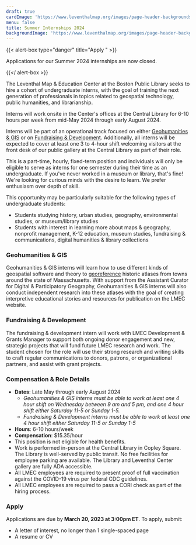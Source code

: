```yaml
---
draft: true
cardImage: 'https://www.leventhalmap.org/images/page-header-backgrounds/gallery.jpg'
menu: false
title: Summer Internships 2024
backgroundImage: 'https://www.leventhalmap.org/images/page-header-backgrounds/gallery.jpg'
---
```


{{< alert-box type="danger" title="Apply " >}}

Applications for our Summer 2024 internships are now closed.

{{</ alert-box >}}

The Leventhal Map & Education Center at the Boston Public Library seeks to hire a cohort of undergraduate interns, with the goal of training the next generation of professionals in topics related to geospatial technology, public humanities, and librarianship.

Interns will work onsite in the Center's offices at the Central Library for 6-10 hours per week from mid-May 2024 through early August 2024.

Interns will be part of an operational track focused on either [Geohumanities & GIS](#geohumanities--gis) or on [Fundraising & Development](#fundraising--development). Additionally, all interns will be expected to cover at least one 3 to 4-hour shift welcoming visitors at the front desk of our public gallery at the Central Library as part of their role.

This is a part-time, hourly, fixed-term position and individuals will only be eligible to serve as interns for one semester during their time as an undergraduate. If you've never worked in a museum or library, that's fine! We're looking for curious minds with the desire to learn. We prefer enthusiasm over depth of skill.

This opportunity may be particularly suitable for the following types of undergraduate students:

* Students studying history, urban studies, geography, environmental studies, or museum/library studies
* Students with interest in learning more about maps & geography, nonprofit management, K-12 education, museum studies, fundraising & communications, digital humanities & library collections

### Geohumanities & GIS

Geohumanities & GIS interns will learn how to use different kinds of geospatial software and theory to [georeference](https://www.leventhalmap.org/projects/digital-projects/georeferencing/) historic atlases from towns around the state of Massachusetts. With support from the Assistant Curator for Digital & Participatory Geography, Geohumanities & GIS interns will also conduct independent research into these atlases with the goal of creating interpretive educational stories and resources for publication on the LMEC website.

### Fundraising & Development

The fundraising & development intern will work with LMEC Development & Grants Manager to support both ongoing donor engagement and new, strategic projects that will fund future LMEC research and work. The student chosen for the role will use their strong research and writing skills to craft regular communications to donors, patrons, or organizational partners, and assist with grant projects.

### Compensation & Role Details

* **Dates**: Late May through early August 2024
  * *Geohumanities & GIS interns must be able to work at least one 4 hour shift on Wednesday between 9 am and 5 pm, and one 4 hour shift either Saturday 11-5 or Sunday 1-5.*
  * *Fundraising & Development interns must be able to work at least one 4 hour shift either Saturday 11-5 or Sunday 1-5*
* **Hours**: 6-10 hours/week
* **Compensation**: $15.35/hour
* This position is not eligible for health benefits.
* Work is performed in-person at the Central Library in Copley Square. The Library is well-served by public transit. No free facilities for employee parking are available. The Library and Leventhal Center gallery are fully ADA accessible.
* All LMEC employees are required to present proof of full vaccination against the COVID-19 virus per federal CDC guidelines.
* All LMEC employees are required to pass a CORI check as part of the hiring process.

### Apply

Applications are due by **March 20, 2023 at 3:00pm ET**. To apply, submit:

* A letter of interest, no longer than 1 single-spaced page
* A resume or CV

<!-- <a href="https://tally.so/r/wk6eYe" class="btn btn-primary-outline">Submit an application online</a> -->
